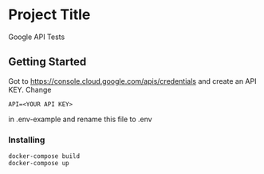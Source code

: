 # Project Title

Google API Tests

## Getting Started

Got to https://console.cloud.google.com/apis/credentials and create an API KEY. Change
```
API=<YOUR API KEY>
```
in .env-example and rename this file to .env

### Installing

```
docker-compose build
docker-compose up
```
